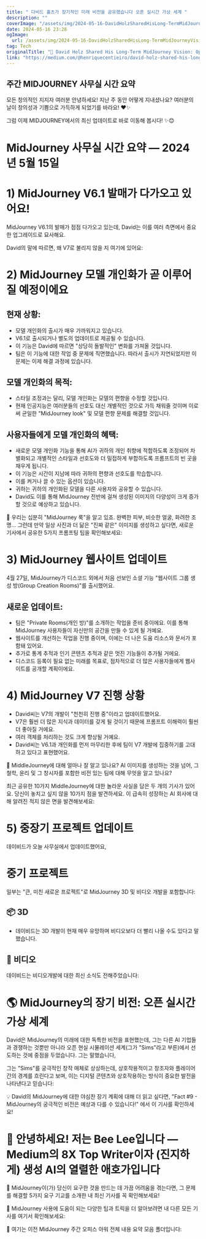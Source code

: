 ```yaml
---
title: " 다비드 홀츠가 장기적인 미래 비전을 공유했습니다 오픈 실시간 가상 세계 "
description: ""
coverImage: "/assets/img/2024-05-16-DavidHolzSharedHisLong-TermMidJourneyVisionOpenReal-TimeVirtualWorlds_0.png"
date: 2024-05-16 23:28
ogImage: 
  url: /assets/img/2024-05-16-DavidHolzSharedHisLong-TermMidJourneyVisionOpenReal-TimeVirtualWorlds_0.png
tag: Tech
originalTitle: "🧠 David Holz Shared His Long-Term MidJourney Vision: Open Real-Time Virtual Worlds 🌎"
link: "https://medium.com/@henriquecentieiro/david-holz-shared-his-long-term-midjourney-vision-open-real-time-virtual-world-c8a811f30901"
---
```



## 주간 MIDJOURNEY 사무실 시간 요약

모든 창의적인 지지자 여러분 안녕하세요! 지난 주 동안 어떻게 지내셨나요? 여러분의 날이 창의성과 기쁨으로 가득하게 되었기를 바라요! ❤️✨

그럼 이제 MIDJOURNEY에서의 최신 업데이트로 바로 이동해 봅시다! ✨😊

# MidJourney 사무실 시간 요약 — 2024년 5월 15일

<div class="content-ad"></div>

# 1) MidJourney V6.1 발매가 다가오고 있어요!

MidJourney V6.1의 발매가 점점 다가오고 있는데, David는 이를 여러 측면에서 중요한 업그레이드로 묘사해요.

David의 말에 따르면, 왜 V7로 불리지 않을 지 여기에 있어요:

# 2) MidJourney 모델 개인화가 곧 이루어질 예정이에요

<div class="content-ad"></div>

## 현재 상황:

- 모델 개인화의 출시가 매우 가까워지고 있습니다.
- V6.1로 출시되거나 별도의 업데이트로 제공될 수 있습니다.
- 이 기능은 David에 따르면 "상당히 돌발적인" 변화를 가져올 것입니다.
- 팀은 이 기능에 대한 작업 중 문제에 직면했습니다. 따라서 출시가 지연되었지만 이 문제는 이제 해결 과정에 있습니다.

## 모델 개인화의 목적:

- 스타일 조정과는 달리, 모델 개인화는 모델의 편향을 수정할 것입니다.
- 현재 인공지능은 여러분들의 선호도 대신 개별적인 것으로 가득 채워줄 것이며 이로써 균일한 "MidJourney look" 및 모델 편향 문제를 해결할 것입니다.

<div class="content-ad"></div>

## 사용자들에게 모델 개인화의 혜택:

- 새로운 모델 개인화 기능을 통해 AI가 귀하의 개인 취향에 적합하도록 조정되어 차별화되고 개별적인 스타일과 선호도와 더 밀접하게 부합하도록 프롬프트의 빈 곳을 채우게 됩니다.
- 이 기능은 시간이 지남에 따라 귀하의 편향과 선호도를 학습합니다.
- 이를 켜거나 끌 수 있는 옵션이 있습니다.
- 귀하는 귀하의 개인화된 모델을 다른 사용자와 공유할 수 있습니다.
- David도 이를 통해 MidJourney 전반에 걸쳐 생성된 이미지의 다양성이 크게 증가할 것으로 예상하고 있습니다.

📌 우리는 십분히 "MidJourney 룩"을 알고 있죠. 완벽한 피부, 비슷한 얼굴, 화려한 조명... 그런데 만약 일상 사진과 더 닮은 "진짜 같은" 이미지를 생성하고 싶다면, 새로운 기사에서 공유한 5가지 프롬프팅 팁을 확인해보세요:

# 3) MidJourney 웹사이트 업데이트

<div class="content-ad"></div>

4월 27일, MidJourney가 디스코드 외에서 처음 선보인 소셜 기능 "웹사이트 그룹 생성 방(Group Creation Rooms)"를 출시했어요.

## 새로운 업데이트:
- 팀은 "Private Rooms(개인 방)"를 소개하는 작업을 준비 중이에요. 이를 통해 MidJourney 사용자들이 자신만의 공간을 만들 수 있게 될 거예요.
- 웹사이트를 개선하는 작업을 진행 중이며, 이에는 더 나은 도움 리소스와 문서가 포함돼 있어요.
- 추가로 통계 추적과 인기 콘텐츠 추적과 같은 멋진 기능들이 추가될 거에요.
- 디스코드 등록이 필요 없는 미래를 목표로, 점차적으로 더 많은 사용자들에게 웹사이트를 공개할 계획이에요.

# 4) MidJourney V7 진행 상황

<div class="content-ad"></div>

- David씨는 V7의 개발이 "천천히 진행 중"이라고 업데이트했어요.
- V7은 훨씬 더 많은 지식과 데이터를 갖게 될 것이기 때문에 프롬프트 이해력이 훨씬 더 좋아질 거에요.
- 여러 객체를 처리하는 것도 크게 향상될 거예요.
- David씨는 V6.1과 개인화를 먼저 마무리한 후에 팀이 V7 개발에 집중하기를 고대하고 있다고 표현했어요.

🤔 MiddleJourney에 대해 얼마나 잘 알고 있나요?
AI 이미지를 생성하는 것을 넘어, 그 철학, 윤리 및 그 창시자를 포함한 비전 있는 팀에 대해 무엇을 알고 있나요?

최근 공유한 10가지 MiddleJourney에 대한 놀라운 사실을 담은 두 개의 기사가 있어요. 당신이 놓치고 싶지 않을 10가지 점을 발견하세요. 이 급속히 성장하는 AI 회사에 대해 알려진 적지 않은 면을 발견해보세요:

# 5) 중장기 프로젝트 업데이트

<div class="content-ad"></div>

데이비드가 오늘 사무실에서 업데이트했어요,

# 중기 프로젝트

일부는 "큰, 미친 새로운 프로젝트"로 MidJourney 3D 및 비디오 개발을 포함합니다:

## 📦 3D

<div class="content-ad"></div>

- 데이비드는 3D 개발이 현재 매우 유망하며 비디오보다 더 빨리 나올 수도 있다고 말했습니다.

## 🎥 비디오

데이비드는 비디오개발에 대한 최신 소식도 전해주었습니다:

# 🌎 MidJourney의 장기 비전: 오픈 실시간 가상 세계

<div class="content-ad"></div>

David은 MidJourney의 미래에 대한 독특한 비전을 표현했는데, 그는 다른 AI 기업들과 경쟁하는 것뿐만 아니라 오픈 현실 시뮬레이션 세계(그가 "Sims"라고 부른)에서 선도하는 것에 중점을 두었습니다. 그는 말했습니다,

그는 "Sims"를 궁극적인 창작 매체로 상상하는데, 상호작용적이고 창조자와 플레이어 간의 경계를 흐린다고 보며, 이는 디지털 콘텐츠와 상호작용하는 방식이 중요한 발전을 나타낸다고 믿습니다:

💡 David의 MidJourney에 대한 야심찬 장기 계획에 대해 더 읽고 싶다면, "Fact #9 - MidJourney의 궁극적인 비전은 예상과 다를 수 있습니다!" 에서 이 기사를 확인하세요!

# 🤗 안녕하세요! 저는 Bee Lee입니다 — Medium의 8X Top Writer이자 (진지하게) 생성 AI의 열렬한 애호가입니다

<div class="content-ad"></div>

📌 MidJourney이(가) 당신이 요구한 것을 만드는 데 가끔 어려움을 겪는다면, 그 문제를 해결할 5가지 요구 기교를 소개한 내 최신 기사를 꼭 확인해보세요!

📌 MidJourney 사용에 도움이 되는 다양한 팁과 트릭을 더 알아보려면 내 다른 모든 기사를 여기서 확인해보세요:

📌 여기는 이전 MidJourney 주간 오피스 아워 전체 내용 요약 모음 폴더입니다: